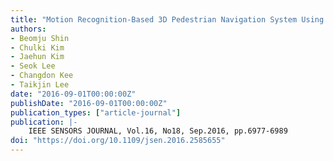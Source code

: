```yaml
---
title: "Motion Recognition-Based 3D Pedestrian Navigation System Using Smartphone"
authors:
- Beomju Shin
- Chulki Kim
- Jaehun Kim
- Seok Lee
- Changdon Kee
- Taikjin Lee
date: "2016-09-01T00:00:00Z"
publishDate: "2016-09-01T00:00:00Z"
publication_types: ["article-journal"]
publication: |-
    IEEE SENSORS JOURNAL, Vol.16, No18, Sep.2016, pp.6977-6989
doi: "https://doi.org/10.1109/jsen.2016.2585655"
---
```

